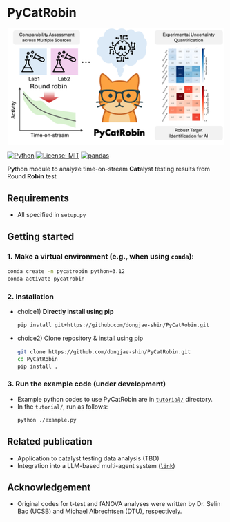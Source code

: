 # PyCatRobin

<div align="center">
<img src="./imgs/PyCatRobin_img_251012.png" alt="img" width="500">
</div>

[![Python](https://img.shields.io/badge/python-3.12+-blue.svg)](https://www.python.org/downloads/)
[![License: MIT](https://img.shields.io/badge/License-MIT-yellow.svg)](https://opensource.org/licenses/MIT)
[![pandas](https://img.shields.io/badge/pandas-compatible-green.svg)](https://pandas.pydata.org/)

**Py**thon module to analyze time-on-stream **Cat**alyst testing results from Round **Robin** test

## Requirements
* All specified in `setup.py`

## Getting started
### 1. Make a virtual environment (e.g., when using `conda`):
``` bash
conda create -n pycatrobin python=3.12
conda activate pycatrobin
```
### 2. Installation
* choice1) **Directly install using pip**
  ``` bash
  pip install git+https://github.com/dongjae-shin/PyCatRobin.git
  ```
* choice2) Clone repository & install using pip
  ``` bash
  git clone https://github.com/dongjae-shin/PyCatRobin.git
  cd PyCatRobin
  pip install .
  ```
  
### 3. Run the example code (under development)
* Example python codes to use PyCatRobin are in [`tutorial/`](https://github.com/dongjae-shin/PyCatRobin/tree/main/tutorial) directory.
* In the `tutorial/`, run as follows:
  ``` bash
  python ./example.py
  ```

## Related publication
* Application to catalyst testing data analysis (TBD)
* Integration into a LLM-based multi-agent system ([`link`](https://sc25.conference-program.com/presentation/?id=ws_fgai105&sess=sess209))

## Acknowledgement
* Original codes for t-test and fANOVA analyses were written by Dr. Selin Bac (UCSB) and Michael Albrechtsen (DTU), respectively.